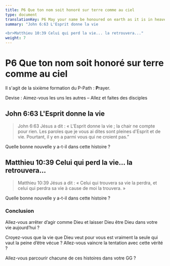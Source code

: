 ```yaml
---
title: P6 Que ton nom soit honoré sur terre comme au ciel
type: document
translationKey: P6 May your name be honoured on earth as it is in heaven
summary: "John 6:63 L'Esprit donne la vie

<br>Matthieu 10:39 Celui qui perd la vie... la retrouvera..."
weight: 7
---
```

# P6 Que ton nom soit honoré sur terre comme au ciel

Il s'agit de la sixième formation du P-Path : **P**rayer.

Devise : Aimez-vous les uns les autres – Allez et faites des disciples

## John 6:63 L'Esprit donne la vie

>   John 6:63 Jésus a dit : « L'Esprit donne la vie ; la chair ne compte pour rien. Les paroles que je vous ai dites sont pleines d'Esprit et de vie. Pourtant, il y en a parmi vous qui ne croient pas.”

Quelle bonne nouvelle y a-t-il dans cette histoire ?

## Matthieu 10:39 Celui qui perd la vie... la retrouvera...

>   Matthieu 10:39 Jésus a dit : « Celui qui trouvera sa vie la perdra, et celui qui perdra sa vie à cause de moi la trouvera. »

Quelle bonne nouvelle y a-t-il dans cette histoire ?

### Conclusion

Allez-vous arrêter d’agir comme Dieu et laisser Dieu être Dieu dans votre vie aujourd’hui ?

Croyez-vous que la vie que Dieu veut pour vous est vraiment la seule qui vaut la peine d’être vécue ? Allez-vous vaincre la tentation avec cette vérité ?

Allez-vous parcourir chacune de ces histoires dans votre GG ?

